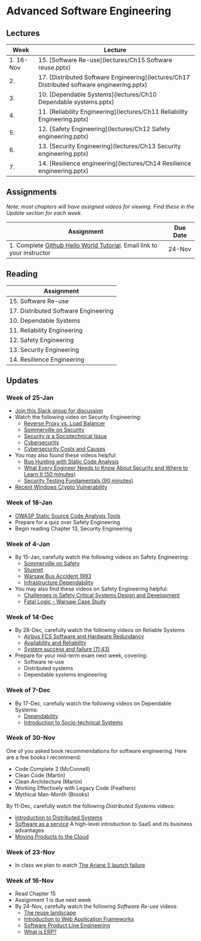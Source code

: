 # Advanced Software Engineering

## Lectures

| Week      | Lecture                                                                                     |
|-----------|---------------------------------------------------------------------------------------------|
| 1. 16-Nov | 15. [Software Re-use](lectures/Ch15 Software reuse.pptx)                                    |
| 2.        | 17. [Distributed Software Engineering](lectures/Ch17 Distributed software engineering.pptx) |
| 3.        | 10. [Dependable Systems](lectures/Ch10 Dependable systems.pptx)                             |
| 4.        | 11. [Reliability Engineering](lectures/Ch11 Reliability Engineering.pptx)                   |
| 5.        | 12. [Safety Engineering](lectures/Ch12 Safety engineering.pptx)                             |
| 6.        | 13. [Security Engineering](lectures/Ch13 Security engineering.pptx)                        |
| 7.        | 14. [Resilience engineering](lectures/Ch14 Resilience engineering.pptx)                     |

## Assignments

*Note: most chapters will have assigned videos for viewing.  Find these in the Update section for each week.*

| Assignment | Due Date |
|------------|----------|
| 1. Complete [Github Hello World Tutorial](https://guides.github.com/activities/hello-world/). Email link to your instructor | 24-Nov |

## Reading

| Assignment                           |
|--------------------------------------|
| 15. Software Re-use                  |
| 17. Distributed Software Engineering |
| 10. Dependable Systems               |
| 11. Reliability Engineering          |
| 12. Safety Engineering               |
| 13. Security Engineering             |
| 14. Resilience Engineering           |

## Updates

### Week of 25-Jan

* [Join this Slack group for discussion](https://join.slack.com/t/abaarsotechu/shared_invite/enQtOTA5MTg5NTU4NzIyLTdiMGY4YWE1NzhiODQ2YzNlZWVhOTQwZTc1MWFlODc5MDFjNjk2YWU5ZjZiNDQzYmNhZmZiNWJhYjdmODUyZjE)
* Watch the following video on Security Engineering:
  * [Reverse Proxy vs. Load Balancer](https://www.youtube.com/watch?v=S8J2fkN2FeI)
  * [Sommerville on Security](https://www.youtube.com/watch?v=GTxPzKfriOU)
  * [Security is a Sociotechnical Issue](https://www.youtube.com/watch?v=8bLwJy2BwKs)
  * [Cybersecurity](https://www.youtube.com/watch?v=YPxlwsxEW48)
  * [Cybersecurity Costs and Causes](https://www.youtube.com/watch?v=73E2tzQl_nY)  
* You may also found these videos helpful:
  * [Bug Hunting with Static Code Analysis](https://www.youtube.com/watch?v=Sb011qfbMkQ)
  * [What Every Engineer Needs to Know About Security and Where to Learn It (50 minutes)](https://www.youtube.com/watch?v=LL_n7dlBgfY)
  * [Security Testing Fundamentals (90 minutes)](https://www.youtube.com/watch?v=PYwqyVlH8lQ)  
* [Recent Windows Crypto Vulnerability](https://nakedsecurity.sophos.com/2020/01/14/serious-microsoft-crypto-vulnerability-patch-right-now/)






### Week of 18-Jan

* [OWASP Static Source Code Analysis Tools](https://owasp.org/www-community/Source_Code_Analysis_Tools)
* Prepare for a quiz over Safety Engineering
* Begin reading Chapter 13, Security Engineering

### Week of 4-Jan

* By 15-Jan, carefully watch the following videos on Safety Engineering:
  * [Sommerville on Safety](https://www.youtube.com/watch?v=IITymheitxw)
  * [Stuxnet](https://www.youtube.com/watch?v=RilxHjt5yRE)
  * [Warsaw Bus Accident 1993](https://www.youtube.com/watch?v=wzoxek74RTs)
  * [Infrastructure Dependability](https://www.youtube.com/watch?v=w209SCYioUo)
* You may also find these videos on Safety Engineering helpful:
  * [Challenges in Safety Critical Systems Design and Development](https://www.youtube.com/watch?v=UKR214ma-yU)
  * [Fatal Logic - Warsaw Case Study](https://www.youtube.com/watch?v=FZ5Ht_mhdrI)

### Week of 14-Dec

* By 28-Dec, carefully watch the following videos on Reliable Systems
  *   [Airbus FCS Software and Hardware Redundancy](https://www.youtube.com/watch?v=EOexjozpBdI)
  *  [Availability and Reliability](https://www.youtube.com/watch?v=C94_arCm-Mw)
  *  [System success and failure (11:43)](https://www.youtube.com/watch?v=VkW7Dr3SXkg)
* Prepare for your mid-term exam next week, covering:
  * Software re-use
  * Distributed systems
  * Dependable systems engineering



### Week of 7-Dec

* By 17-Dec, carefully watch the following videos on Dependable Systems:
  - [Dependability](https://www.youtube.com/watch?v=Oa27Xej1KdY)
  - [Introduction to Socio-technical Systems](https://www.youtube.com/watch?v=xdFftbIToV0)

### Week of 30-Nov

One of you asked book recommendations for software engineering.  Here are a few books I recommend:

* Code Complete 2 (McConnell)
* Clean Code (Martin)
* Clean Architecture (Martin)
* Working Effectively with Legacy Code (Feathers)
* Mythical Man-Month (Brooks)

By 11-Dec, carefully watch the following *Distributed Systems* videos:

  * [Introduction to Distributed Systems ](https://www.youtube.com/watch?v=F_4BCNl0iVk)
  * [Software as a service](https://www.youtube.com/watch?v=3DCqdY3yyDE)
    A high-level introduction to SaaS and its business advantages
  * [Moving Products to the Cloud](https://www.youtube.com/watch?v=vHtaOGwzZ3k)

### Week of 23-Nov

* In class we plan to watch [The Ariane 5 launch failure](https://www.youtube.com/watch?v=W3YJeoYgozw)

###  Week of 16-Nov

* Read Chapter 15
* Assignment 1 is due next week
* By 24-Nov, carefully watch the following *Software Re-use* videos:
  * [The reuse landscape](https://www.youtube.com/watch?v=feAZV7Ofov4)
  * [Introduction to Web Application Frameworks](https://www.youtube.com/watch?v=b3p4rBZAwwE)
  * [Software Product Line Engineering](https://www.youtube.com/watch?v=R1gybFwAy10)
  * [What is ERP?](https://www.youtube.com/watch?v=E0tgKVOxihI)
